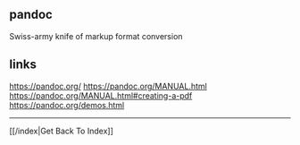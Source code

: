 ## pandoc

Swiss-army knife of markup format conversion

## links
https://pandoc.org/
https://pandoc.org/MANUAL.html
https://pandoc.org/MANUAL.html#creating-a-pdf
https://pandoc.org/demos.html


---

[[/index|Get Back To Index]]
